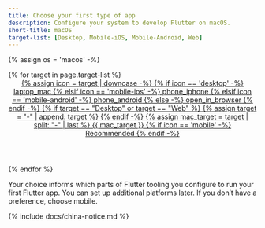 ```yaml
---
title: Choose your first type of app
description: Configure your system to develop Flutter on macOS.
short-title: macOS
target-list: [Desktop, Mobile-iOS, Mobile-Android, Web]
---
```


{% assign os = 'macos' -%}

<div class="card-deck mb-8">
{% for target in page.target-list %}
  <a class="card" id="install-{{os | remove: ' ' | downcase}}" href="{{site.url}}/get-started/install/{{os | remove: ' ' | downcase}}/{{target | downcase}}">
    <div class="card-body">
      <header class="card-title text-center m-0">
        <span class="d-block h1">
          {% assign icon = target | downcase -%}
          {% if icon == 'desktop' -%}
            <span class="material-icons">laptop_mac</span>
          {% elsif icon == 'mobile-ios' -%}
            <span class="material-icons">phone_iphone</span>
          {% elsif icon == 'mobile-android' -%}
            <span class="material-icons">phone_android</span>
          {% else -%}
            <span class="material-icons">open_in_browser</span>
          {% endif -%}
        </span>
        <span class="text-muted text-nowrap">
        {% if target == "Desktop" or target == "Web" %}
        {% assign target = "-" | append: target %}
        {% endif -%}
        {% assign mac_target = target | split: "-" | last %}
        {{ mac_target }}
        </span>
        {% if icon == 'mobile' -%}
           <br>Recommended
        {% endif -%}
      </header>
    </div>
  </a>
{% endfor %}
</div>

Your choice informs which parts of Flutter tooling you configure
to run your first Flutter app.
You can set up additional platforms later.
If you don’t have a preference, choose mobile.

{% include docs/china-notice.md %}
